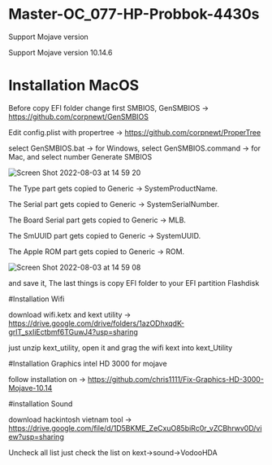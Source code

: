 # Master-OC_077-HP-Probbok-4430s

Support Mojave version

Support Mojave version 10.14.6

# Installation MacOS

Before copy EFI folder change first SMBIOS, GenSMBIOS -> https://github.com/corpnewt/GenSMBIOS

Edit config.plist with propertree -> https://github.com/corpnewt/ProperTree

select GenSMBIOS.bat -> for Windows, select GenSMBIOS.command -> for Mac, and select number Generate SMBIOS

![Screen Shot 2022-08-03 at 14 59 20](https://user-images.githubusercontent.com/98264074/182556836-39cc5c79-dad0-4ffe-819d-98470daaf4aa.png)

The Type part gets copied to Generic -> SystemProductName.

The Serial part gets copied to Generic -> SystemSerialNumber.

The Board Serial part gets copied to Generic -> MLB.

The SmUUID part gets copied to Generic -> SystemUUID.

The Apple ROM part gets copied to Generic -> ROM.

![Screen Shot 2022-08-03 at 14 59 08](https://user-images.githubusercontent.com/98264074/182559634-0ed5cb84-873e-480c-a0db-de9627590a94.png)

and save it, The last things is copy EFI folder to your EFI partition Flashdisk

#Installation Wifi

download wifi.ketx and kext utility -> https://drive.google.com/drive/folders/1azODhxqdK-grlT_sxIiEctbmf6TGuwJ4?usp=sharing

just unzip kext_utility, open it and grag the wifi kext into kext_Utility 

#Installation Graphics intel HD 3000 for mojave

follow installation on -> https://github.com/chris1111/Fix-Graphics-HD-3000-Mojave-10.14

#installation Sound

download hackintosh vietnam tool -> https://drive.google.com/file/d/1D5BKME_ZeCxuO85biRc0r_vZCBhrwv0D/view?usp=sharing

Uncheck all list just check the list on kext->sound->VodooHDA
